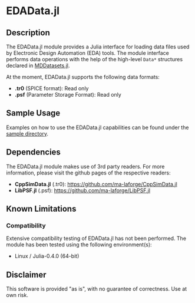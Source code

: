 # EDAData.jl

## Description

The EDAData.jl module provides a Julia interface for loading data files used by Electronic Design Automation (EDA) tools.  The module interface performs data operations with the help of the high-level `Data*` structures declared in [MDDatasets.jl](https://github.com/ma-laforge/MDDatasets.jl).


At the moment, EDAData.jl supports the following data formats:

 - **.tr0** (SPICE format): Read only
 - **.psf** (Parameter Storage Format): Read only

## Sample Usage

Examples on how to use the EDAData.jl capabilities can be found under the [sample directory](sample/).

## Dependencies

The EDAData.jl module makes use of 3rd party readers.  For more information, please visit the github pages of the respective readers:

 - **CppSimData.jl** (.tr0): <https://github.com/ma-laforge/CppSimData.jl>
 - **LibPSF.jl** (.psf): <https://github.com/ma-laforge/LibPSF.jl>

## Known Limitations

### Compatibility

Extensive compatibility testing of EDAData.jl has not been performed.  The module has been tested using the following environment(s):

 - Linux / Julia-0.4.0 (64-bit)

## Disclaimer

This software is provided "as is", with no guarantee of correctness.  Use at own risk.
